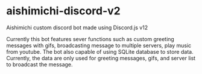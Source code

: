 # aishimichi-discord-v2
Aishimichi custom discord bot made using Discord.js v12

Currently this bot features sever functions such as custom greeting messages with gifs, broadcasting message to multiple servers, play music from youtube.
The bot also capable of using SQLite database to store data. Currently, the data are only used for greeting messages, gifs, and server list to broadcast the message.
